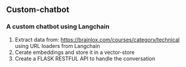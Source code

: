 ## **Custom-chatbot**
 ### **A custom chatbot using Langchain**

1. Extract data from: 
https://brainlox.com/courses/category/technical
using URL loaders from Langchain
2. Cerate embeddings and store it in a vector-store
3. Create a FLASK RESTFUL API to handle the conversation

 
